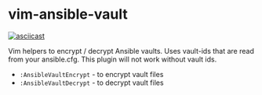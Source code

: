 # vim-ansible-vault

[![asciicast](https://asciinema.org/a/2slyQm1cV0xDlpKsiDyQ5Z4LQ.png)](https://asciinema.org/a/2slyQm1cV0xDlpKsiDyQ5Z4LQ?autplay=1&size=medium)

Vim helpers to encrypt / decrypt Ansible vaults. Uses vault-ids that are read
from your ansible.cfg. This plugin will not work without vault ids.

- `:AnsibleVaultEncrypt` - to encrypt vault files
- `:AnsibleVaultDecrypt` - to decrypt vault files
